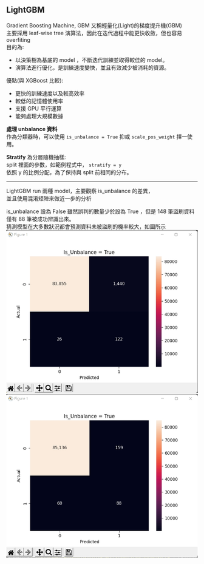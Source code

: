 ## LightGBM
Gradient Boosting Machine, GBM 又稱輕量化(Light)的梯度提升機(GBM)<br>
主要採用 leaf-wise tree 演算法，因此在迭代過程中能更快收斂，但也容易 overfiting<br>
目的為:
- 以決策樹為基底的 model ，不斷迭代訓練並取得較佳的 model。
- 演算法進行優化，是訓練速度變快，並且有效減少被消耗的資源。

優點(與 XGBoost 比較):
- 更快的訓練速度以及較高效率
- 較低的記憶體使用率
- 支援 GPU 平行運算
- 能夠處理大規模數據

**處理 unbalance 資料**<br>
作為分類器時，可以使用 `is_unbalance = True` 抑或 `scale_pos_weight` 擇一使用。<br>

**Stratify** 為分層隨機抽樣:<br>
split 裡面的參數，如範例程式中， `stratify = y`<br>
依照 y 的比例分配，為了保持與 split 前相同的分布。

---
LightGBM run 兩種 model，主要觀察 is_unbalance 的差異，<br>
並且使用混淆矩陣來做近一步的分析

is_unbalance 設為 False 雖然誤判的數量少於設為 True ，但是 148 筆盜刷資料僅有 88 筆被成功辨識出來。<br>
猜測模型在大多數狀況都會預測資料未被盜刷的機率較大，如圖所示<br>
![image](is_unbalance.jpg)
![image](isnot_unbalance.jpg)
